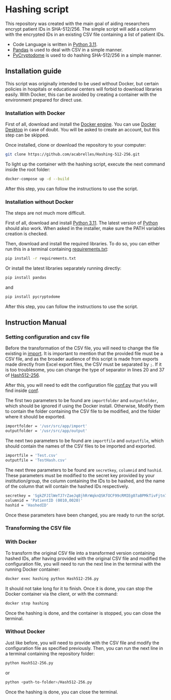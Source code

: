 # Hashing script

This repository was created with the main goal of aiding researchers encrypt patient IDs in SHA-512/256. The simple script will add a column with the encrypted IDs in an existing CSV file containing a list of patient IDs.

- Code Language is written in [Python 3.11](https://www.python.org/downloads/release/python-3110/).
- [Pandas](https://pandas.pydata.org/docs/getting_started/install.html) is used to deal with CSV in a simple manner.
- [PyCryptodome](https://pypi.org/project/pycryptodome/) is used to do hashing SHA-512/256 in a simple manner.

## Installation guide
This script was originally intended to be used without Docker, but certain policies in hospitals or educational centers will forbid to download libraries easily. With Docker, this can be avoided by creating a container with the environment prepared for direct use.

### Installation with Docker
First of all, download and install the [Docker engine](https://www.docker.com). You can use [Docker Desktop](https://www.docker.com/products/docker-desktop/) in case of doubt. You will be asked to create an account, but this step can be skipped.

Once installed, clone or download the repository to your computer:
```bash
git clone https://github.com/acabrelles/Hashing-512-256.git
```
To light up the container with the hashing script, execute the next command inside the root folder:
```bash
docker-compose up -d --build
```
After this step, you can follow the instructions to use the script.

### Installation without Docker
The steps are not much more difficult.

First of all, download and install [Python 3.11](https://www.python.org/downloads/release/python-3110/). The latest version of [Python](https://www.python.org/downloads/) should also work. When asked in the installer, make sure the PATH variables creation is checked.

Then, download and install the required libraries. To do so, you can either run this in a terminal containing [requirements.txt](https://github.com/acabrelles/Hashing-512-256/blob/master/requirements.txt):
```bash
pip install -r requirements.txt
```
Or install the latest libraries separately running directly:
```bash
pip install pandas
```
and
```bash
pip install pycryptodome
```
After this step, you can follow the instructions to use the script.

## Instruction Manual
### Setting configuration and csv file
Before the transformation of the CSV file, you will need to change the file existing in [import](https://github.com/acabrelles/Hashing-512-256/tree/master/import). 
It is important to mention that the provided file must be a CSV file, and as the broader audience of this script is made from exports made directly from Excel export files, the CSV must be separated by `;`. If it is too troublesome, you can change the type of separator in lines 20 and 37 of [Hash512-256](https://github.com/acabrelles/Hashing-512-256/blob/master/Hash512-256.py).

After this, you will need to edit the configuration file [conf.py](https://github.com/acabrelles/Hashing-512-256/blob/master/conf/conf.py) that you will find inside [conf](https://github.com/acabrelles/Hashing-512-256/tree/master/conf).

The first two parameters to be found are `importfolder` and `outputfolder`, which should be ignored if using the Docker install. Otherwise, Modify them to contain the folder containing the CSV file to be modified, and the folder where it should be exported.

```bash
importfolder = '/usr/src/app/import'
outputfolder = '/usr/src/app/output'
```

The next two parameters to be found are `importfile` and `outputfile`, which should contain the names of the CSV files to be imported and exported.

```bash
importfile = 'Test.csv'
outputfile = 'TestHash.csv'
```
The next three parameters to be found are `secretkey`, `columnid` and `hashid`. These parameters must be modified to the secret key provided by your institution/group, the column containing the IDs to be hashed, and the name of the column that will contain the hashed IDs respectively.
```bash
secretkey = 'SgkZFJIlWeTJ7rZaeJq8jhRrWqknQSKfOCF99cRMIEg07aBPMkTivFjtn7XE83pu'
columnid = 'PatientID (0010,0020)'
hashid = 'HashedID'
```
Once these parameters have been changed, you are ready to run the script.

### Transforming the CSV file
### With Docker
To transform the original CSV file into a transformed version containing hashed IDs, after having provided with the original CSV file and modified the configuration file, you will need to run the next line in the terminal with the running Docker container:
```bash
docker exec hashing python Hash512-256.py
```
It should not take long for it to finish. Once it is done, you can stop the Docker container via the client, or with the command:
```bash
docker stop hashing
```
Once the hashing is done, and the container is stopped, you can close the terminal.

### Without Docker
Just like before, you will need to provide with the CSV file and modify the configuration file as specified previously. Then, you can run the next line in a terminal containing the repository folder:

```bash
python Hash512-256.py
```
or
```bash
python <path-to-folder>/Hash512-256.py
```
Once the hashing is done, you can close the terminal.
